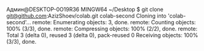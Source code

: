 Админ@DESKTOP-0O19R36 MINGW64 ~/Desktop
$ git clone git@github.com:AzizShoev/colab.git colab-second
Cloning into 'colab-second'...
remote: Enumerating objects: 3, done.
remote: Counting objects: 100% (3/3), done.
remote: Compressing objects: 100% (2/2), done.
remote: Total 3 (delta 0), reused 3 (delta 0), pack-reused 0
Receiving objects: 100% (3/3), done.
